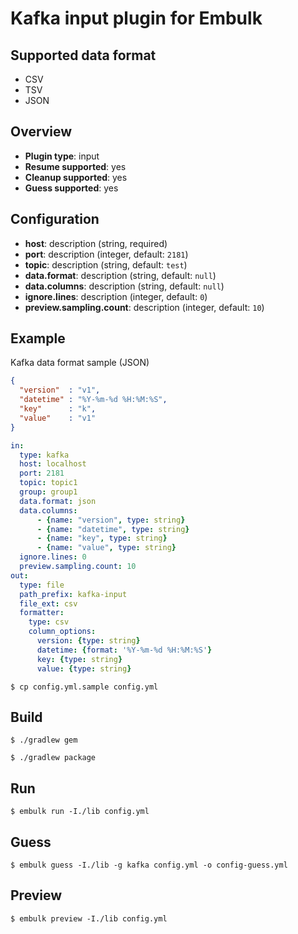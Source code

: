 # Kafka input plugin for Embulk

## Supported data format

- CSV
- TSV
- JSON

## Overview

* **Plugin type**: input
* **Resume supported**: yes
* **Cleanup supported**: yes
* **Guess supported**: yes

## Configuration

- **host**: description (string, required)
- **port**: description (integer, default: `2181`)
- **topic**: description (string, default: `test`)
- **data.format**: description (string, default: `null`)
- **data.columns**: description (string, default: `null`)
- **ignore.lines**: description (integer, default: `0`)
- **preview.sampling.count**: description (integer, default: `10`)

## Example

Kafka data format sample (JSON)

```json
{
  "version"  : "v1",
  "datetime" : "%Y-%m-%d %H:%M:%S",
  "key"      : "k",
  "value"    : "v1"
}
```

```yaml
in:
  type: kafka
  host: localhost
  port: 2181
  topic: topic1
  group: group1
  data.format: json
  data.columns:
      - {name: "version", type: string}
      - {name: "datetime", type: string}
      - {name: "key", type: string}
      - {name: "value", type: string}
  ignore.lines: 0
  preview.sampling.count: 10
out:
  type: file
  path_prefix: kafka-input
  file_ext: csv
  formatter:
    type: csv
    column_options:
      version: {type: string}
      datetime: {format: '%Y-%m-%d %H:%M:%S'}
      key: {type: string}
      value: {type: string}
```

```
$ cp config.yml.sample config.yml
```


## Build

```
$ ./gradlew gem
```

```
$ ./gradlew package
```

## Run

```
$ embulk run -I./lib config.yml
```

## Guess

```
$ embulk guess -I./lib -g kafka config.yml -o config-guess.yml
```

## Preview

```
$ embulk preview -I./lib config.yml
```

